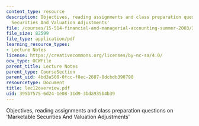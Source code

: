 ```yaml
---
content_type: resource
description: Objectives, reading assignments and class preparation questions on 'Marketable
  Securities And Valuation Adjustments'
file: /courses/15-514-financial-and-managerial-accounting-summer-2003/395b75756d241e0831d93bda935b4b39_lec12overview.pdf
file_size: 82599
file_type: application/pdf
learning_resource_types:
- Lecture Notes
license: https://creativecommons.org/licenses/by-nc-sa/4.0/
ocw_type: OCWFile
parent_title: Lecture Notes
parent_type: CourseSection
parent_uid: 4bd3a508-0fcc-f8ec-2607-8dcbdb398798
resourcetype: Document
title: lec12overview.pdf
uid: 395b7575-6d24-1e08-31d9-3bda935b4b39
---
```

Objectives, reading assignments and class preparation questions on 'Marketable Securities And Valuation Adjustments'
